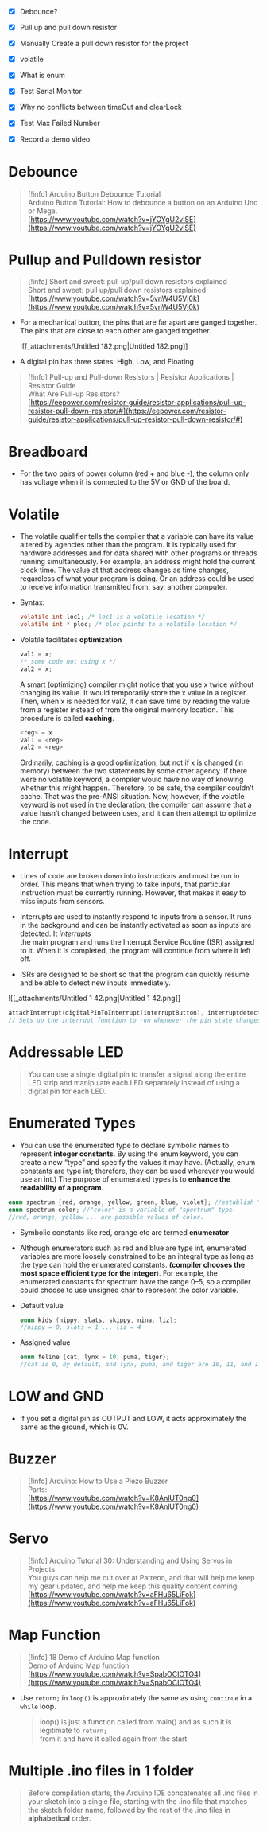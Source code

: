 - [x] Debounce?

- [x] Pull up and pull down resistor

- [x] Manually Create a pull down resistor for the project

- [x] volatile

- [x] What is enum
- [x] Test Serial Monitor
- [x] Why no conflicts between timeOut and clearLock
- [x] Test Max Failed Number
- [x] Record a demo video

# Debounce

> [!info] Arduino Button Debounce Tutorial  
> Arduino Button Tutorial: How to debounce a button on an Arduino Uno or Mega.  
> [https://www.youtube.com/watch?v=jYOYgU2vlSE](https://www.youtube.com/watch?v=jYOYgU2vlSE)  

# Pullup and Pulldown resistor

> [!info] Short and sweet: pull up/pull down resistors explained  
> Short and sweet: pull up/pull down resistors explained  
> [https://www.youtube.com/watch?v=5vnW4U5Vj0k](https://www.youtube.com/watch?v=5vnW4U5Vj0k)  

- For a mechanical button, the pins that are far apart are ganged together. The pins that are close to each other are ganged together.
    
    ![[_attachments/Untitled 182.png|Untitled 182.png]]
    
- A digital pin has three states: High, Low, and Floating

> [!info] Pull-up and Pull-down Resistors | Resistor Applications | Resistor Guide  
> What Are Pull-up Resistors?  
> [https://eepower.com/resistor-guide/resistor-applications/pull-up-resistor-pull-down-resistor/#](https://eepower.com/resistor-guide/resistor-applications/pull-up-resistor-pull-down-resistor/#)  

# Breadboard

- For the two pairs of power column (red + and blue -), the column only has voltage when it is connected to the 5V or GND of the board.

# Volatile

- The volatile qualifier tells the compiler that a variable can have its value altered by agencies other than the program. It is typically used for hardware addresses and for data shared with other programs or threads running simultaneously. For example, an address might hold the current clock time. The value at that address changes as time changes, regardless of what your program is doing. Or an address could be used to receive information transmitted from, say, another computer.
- Syntax:
    
    ```C
    volatile int loc1; /* loc1 is a volatile location */
    volatile int * ploc; /* ploc points to a volatile location */
    ```
    
- Volatile facilitates **optimization**
    
    ```C
    val1 = x;
    /* some code not using x */
    val2 = x;
    ```
    
    A smart (optimizing) compiler might notice that you use x twice without changing its value. It would temporarily store the x value in a register. Then, when x is needed for val2, it can save time by reading the value from a register instead of from the original memory location. This procedure is called **caching**.
    
    ```C
    <reg> = x
    val1 = <reg>
    val2 = <reg>
    ```
    
    Ordinarily, caching is a good optimization, but not if x is changed (in memory) between the two statements by some other agency. If there were no volatile keyword, a compiler would have no way of knowing whether this might happen. Therefore, to be safe, the compiler couldn’t cache. That was the pre-ANSI situation. Now, however, if the volatile keyword is not used in the declaration, the compiler can assume that a value hasn’t changed between uses, and it can then attempt to optimize the code.
    

# Interrupt

- Lines of code are broken down into instructions and must be run in order. This means that when trying to take inputs, that particular instruction must be currently running. However, that makes it easy to miss inputs from sensors.
- Interrupts are used to instantly respond to inputs from a sensor. It runs in the background and can be instantly activated as soon as inputs are detected. It _interrupts_  
    the main program and runs the Interrupt Service Routine (ISR) assigned to it. When it is completed, the program will continue from where it left off.  
    
- ISRs are designed to be short so that the program can quickly resume and be able to detect new inputs immediately.

![[_attachments/Untitled 1 42.png|Untitled 1 42.png]]

```C
attachInterrupt(digitalPinToInterrupt(interruptButton), interruptdetected, RISING);
// Sets up the interrupt function to run whenever the pin state changes from HIGH to LOW
```

# Addressable LED

> You can use a single digital pin to transfer a signal along the entire LED strip and manipulate each LED separately instead of using a digital pin for each LED.

# Enumerated Types

- You can use the enumerated type to declare symbolic names to represent **integer constants**. By using the enum keyword, you can create a new “type” and specify the values it may have. (Actually, enum constants are type int; therefore, they can be used wherever you would use an int.) The purpose of enumerated types is to **enhance the readability of a program**.

```C
enum spectrum {red, orange, yellow, green, blue, violet}; //establish "spectrum" as a tag
enum spectrum color; //"color" is a variable of "spectrum" type.
//red, orange, yellow ... are possible values of color. 
```

- Symbolic constants like red, orange etc are termed **enumerator**
- Although enumerators such as red and blue are type int, enumerated variables are more loosely constrained to be an integral type as long as the type can hold the enumerated constants. **(compiler chooses the most space efficient type for the integer**). For example, the enumerated constants for spectrum have the range 0–5, so a compiler could choose to use unsigned char to represent the color variable.
- Default value
    
    ```C
    enum kids {nippy, slats, skippy, nina, liz};
    //nippy = 0, slats = 1 ... liz = 4
    ```
    
- Assigned value
    
    ```C
    enum feline {cat, lynx = 10, puma, tiger};
    //cat is 0, by default, and lynx, puma, and tiger are 10, 11, and 12
    ```
    

# LOW and GND

- If you set a digital pin as OUTPUT and LOW, it acts approximately the same as the ground, which is 0V.

# Buzzer

> [!info] Arduino: How to Use a Piezo Buzzer  
> Parts:  
> [https://www.youtube.com/watch?v=K8AnlUT0ng0](https://www.youtube.com/watch?v=K8AnlUT0ng0)  

# Servo

> [!info] Arduino Tutorial 30: Understanding and Using Servos in Projects  
> You guys can help me out over at Patreon, and that will help me keep my gear updated, and help me keep this quality content coming:  
> [https://www.youtube.com/watch?v=aFHu65LiFok](https://www.youtube.com/watch?v=aFHu65LiFok)  

# Map Function

> [!info] 18 Demo of Arduino Map function  
> Demo of Arduino Map function  
> [https://www.youtube.com/watch?v=SpabOCIOTO4](https://www.youtube.com/watch?v=SpabOCIOTO4)  

  

- Use `return;` in `loop()` is approximately the same as using `continue` in a `while` loop.
    
    > loop() is just a function called from main() and as such it is legitimate to `return;`  
    > from it and have it called again from the start  
    

# Multiple .ino files in 1 folder

> Before compilation starts, the Arduino IDE concatenates all .ino files in your sketch into a single file, starting with the .ino file that matches the sketch folder name, followed by the rest of the .ino files in **alphabetical** order.